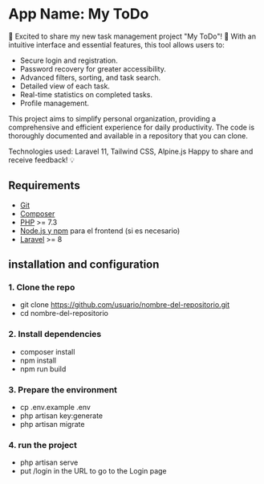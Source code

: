 # App Name: My ToDo

🚀 Excited to share my new task management project "My ToDo"! 📝 With an intuitive interface and essential features, this tool allows users to:

- Secure login and registration.
- Password recovery for greater accessibility.
- Advanced filters, sorting, and task search.
- Detailed view of each task.
- Real-time statistics on completed tasks.
- Profile management.

This project aims to simplify personal organization, providing a comprehensive and efficient experience for daily productivity. The code is thoroughly documented and available in a repository that you can clone.

Technologies used: Laravel 11, Tailwind CSS, Alpine.js
Happy to share and receive feedback! 💡

## Requirements

- [Git](https://git-scm.com/downloads)
- [Composer](https://getcomposer.org/download/)
- [PHP](https://www.php.net/downloads.php) >= 7.3
- [Node.js y npm](https://nodejs.org/en/download/) para el frontend (si es necesario)
- [Laravel](https://laravel.com/docs/installation) >= 8

## installation and configuration

### 1. Clone the repo

- git clone https://github.com/usuario/nombre-del-repositorio.git
- cd nombre-del-repositorio

### 2. Install dependencies
- composer install
- npm install
- npm run build

### 3. Prepare the environment
- cp .env.example .env
- php artisan key:generate
- php artisan migrate

### 4. run the project
- php artisan serve
- put /login in the URL to go to the Login page


